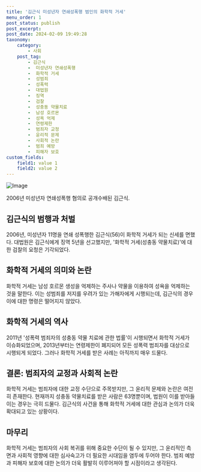 ```yaml
---
title: '김근식 미성년자 연쇄성폭행 범인의 화학적 거세'
menu_order: 1
post_status: publish
post_excerpt: 
post_date: 2024-02-09 19:49:28
taxonomy:
    category:
        - 사회
    post_tag:
        - 김근식
        -  미성년자 연쇄성폭행
        -  화학적 거세
        -  성범죄
        -  성폭력
        -  대법원
        -  징역
        -  검찰
        -  성충동 약물치료
        -  남성 호르몬
        -  성욕 억제
        -  연령제한
        -  범죄자 교정
        -  윤리적 문제
        -  사회적 논란
        -  범죄 예방
        -  피해자 보호
custom_fields:
    field1: value 1
    field2: value 2
---
```


![Image](https://imgnews.pstatic.net/image/421/2024/02/09/0007344650_001_20240209130801488.jpg?type=w647)

2006년 미성년자 연쇄성폭행 혐의로 공개수배된 김근식. 
## 김근식의 범행과 처벌
2006년, 미성년자 11명을 연쇄 성폭행한 김근식(56)이 화학적 거세가 되는 신세를 면했다. 대법원은 김근식에게 징역 5년을 선고했지만, '화학적 거세(성충동 약물치료)'에 대한 검찰의 요청은 기각되었다. 
## 화학적 거세의 의미와 논란
화학적 거세는 남성 호르몬 생성을 억제하는 주사나 약물을 이용하여 성욕을 억제하는 것을 말한다. 이는 성범죄를 저지를 우려가 있는 가해자에게 시행되는데, 김근식의 경우 이에 대한 명령은 떨어지지 않았다. 
## 화학적 거세의 역사
2011년 '성폭력 범죄자의 성충동 약물 치료에 관한 법률'이 시행되면서 화학적 거세가 이슈화되었으며, 2013년부터는 연령제한이 폐지되어 모든 성폭력 범죄자를 대상으로 시행되게 되었다. 그러나 화학적 거세를 받은 사례는 아직까지 매우 드물다.
## 결론: 범죄자의 교정과 사회적 논란
화학적 거세는 범죄자에 대한 교정 수단으로 주목받지만, 그 윤리적 문제와 논란은 여전히 존재한다. 현재까지 성충동 약물치료를 받은 사람은 63명뿐이며, 법원이 이를 받아들이는 경우는 극히 드물다. 김근식의 사건을 통해 화학적 거세에 대한 관심과 논의가 더욱 확대되고 있는 상황이다.
## 마무리
화학적 거세는 범죄자의 사회 복귀를 위해 중요한 수단이 될 수 있지만, 그 윤리적인 측면과 사회적 영향에 대한 심사숙고가 더 필요한 시대임을 염두에 두어야 한다. 범죄 예방과 피해자 보호에 대한 논의가 더욱 활발히 이루어져야 할 시점이라고 생각된다.
